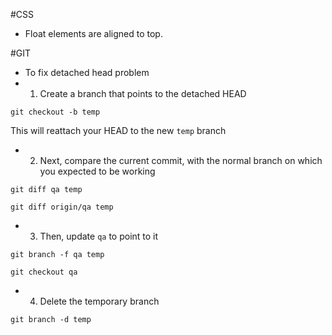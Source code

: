 #CSS

 - Float elements are aligned to top.


#GIT

 - To fix detached head problem
 - 1. Create a branch that points to the detached HEAD
 
 `git checkout -b temp`
 
 This will reattach your HEAD to the new `temp` branch
 - 2. Next, compare the current commit, with the normal branch on which you expected to be working
 
 `git diff qa temp`
 
 `git diff origin/qa temp`
 
 - 3. Then, update `qa` to point to it
 
 `git branch -f qa temp`
 
 `git checkout qa`
 
 - 4. Delete the temporary branch
 
 `git branch -d temp`
